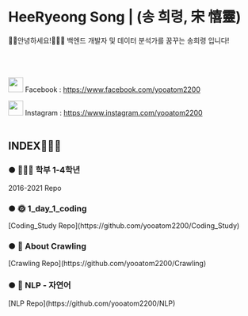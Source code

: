 # HeeRyeong Song | (송 희령, 宋 憘靈)
🙋🏻안녕하세요!🙋🏻‍♀️   백엔드 개발자 및 데이터 분석가를 꿈꾸는 송희령 입니다!<br><br><br><br>


<image src = https://user-images.githubusercontent.com/64974480/107155416-9a180b80-69bb-11eb-8cf0-a3c2c8aca96b.png width = "30" height = "30"> Facebook : https://www.facebook.com/yooatom2200
  
<image src = https://upload.wikimedia.org/wikipedia/commons/a/a5/Instagram_icon.png width = "30" height = "30"> Instagram : https://www.instagram.com/yooatom2200
<br><br>

INDEX🧑🏻‍💻
---
<h3>● 🧑🏻‍🎓 학부 1-4학년</h3>
2016-2021 Repo

<h3>● 🌞 1_day_1_coding</h3>
[Coding_Study Repo](https://github.com/yooatom2200/Coding_Study)

<h3>● 🔎 About Crawling</h3>
[Crawling Repo](https://github.com/yooatom2200/Crawling)

<h3>● 📖 NLP - 자연어</h3>
[NLP Repo](https://github.com/yooatom2200/NLP)
